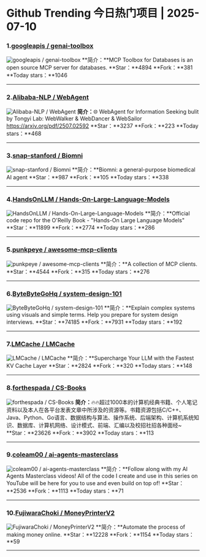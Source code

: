 # Github Trending 今日热门项目 | 2025-07-10
### 1.[googleapis / genai-toolbox](https://github.com/googleapis/genai-toolbox)

![googleapis / genai-toolbox](https://repository-images.githubusercontent.com/812044182/9691d4ec-d0aa-4903-b9ba-55670028f730)
**简介：**MCP Toolbox for Databases is an open source MCP server for databases.
**Star：**4894
**Fork：**381
**Today stars：**1046

---

### 2.[Alibaba-NLP / WebAgent](https://github.com/Alibaba-NLP/WebAgent)

![Alibaba-NLP / WebAgent](https://opengraph.githubassets.com/f5cf91a14286e605f4141d3419a93ab75ed0a0017724054ced9799f6cda52d55/Alibaba-NLP/WebAgent)
**简介：**🌐 WebAgent for Information Seeking bulit by Tongyi Lab: WebWalker & WebDancer & WebSailor https://arxiv.org/pdf/2507.02592
**Star：**3237
**Fork：**223
**Today stars：**468

---

### 3.[snap-stanford / Biomni](https://github.com/snap-stanford/Biomni)

![snap-stanford / Biomni](https://opengraph.githubassets.com/db62ada79288f1289522b7b8c6ed6a5c1eea817f0b16b740674411d3defe906d/snap-stanford/Biomni)
**简介：**Biomni: a general-purpose biomedical AI agent
**Star：**987
**Fork：**105
**Today stars：**338

---

### 4.[HandsOnLLM / Hands-On-Large-Language-Models](https://github.com/HandsOnLLM/Hands-On-Large-Language-Models)

![HandsOnLLM / Hands-On-Large-Language-Models](https://opengraph.githubassets.com/8e72abaed095e0e268c51b2004d343c4d70a405ad74d6e158b7a865672926df3/HandsOnLLM/Hands-On-Large-Language-Models)
**简介：**Official code repo for the O'Reilly Book - "Hands-On Large Language Models"
**Star：**11899
**Fork：**2774
**Today stars：**286

---

### 5.[punkpeye / awesome-mcp-clients](https://github.com/punkpeye/awesome-mcp-clients)

![punkpeye / awesome-mcp-clients](https://opengraph.githubassets.com/6e217dc7953e8bb49d9eb41f8c22d74a68eac8aa08d36164e23ab5bfb5c564e1/punkpeye/awesome-mcp-clients)
**简介：**A collection of MCP clients.
**Star：**4544
**Fork：**315
**Today stars：**276

---

### 6.[ByteByteGoHq / system-design-101](https://github.com/ByteByteGoHq/system-design-101)

![ByteByteGoHq / system-design-101](https://opengraph.githubassets.com/d6db8ab9dfd159e27ba80e4574df5cc6b76467efd24aef083673998245ec3398/ByteByteGoHq/system-design-101)
**简介：**Explain complex systems using visuals and simple terms. Help you prepare for system design interviews.
**Star：**74185
**Fork：**7931
**Today stars：**192

---

### 7.[LMCache / LMCache](https://github.com/LMCache/LMCache)

![LMCache / LMCache](https://opengraph.githubassets.com/9cde638018465325dc50026bd802d92ff8f6060342dea2b0e23f891af22f5837/LMCache/LMCache)
**简介：**Supercharge Your LLM with the Fastest KV Cache Layer
**Star：**2824
**Fork：**320
**Today stars：**148

---

### 8.[forthespada / CS-Books](https://github.com/forthespada/CS-Books)

![forthespada / CS-Books](https://opengraph.githubassets.com/89fa4b8234e3a4349a38687c6f05ac9654300255b9937f1842ad4884b029f3b1/forthespada/CS-Books)
**简介：**🔥🔥超过1000本的计算机经典书籍、个人笔记资料以及本人在各平台发表文章中所涉及的资源等。书籍资源包括C/C++、Java、Python、Go语言、数据结构与算法、操作系统、后端架构、计算机系统知识、数据库、计算机网络、设计模式、前端、汇编以及校招社招各种面经~
**Star：**23626
**Fork：**3902
**Today stars：**113

---

### 9.[coleam00 / ai-agents-masterclass](https://github.com/coleam00/ai-agents-masterclass)

![coleam00 / ai-agents-masterclass](https://opengraph.githubassets.com/52fd6f4e6f90e34b24597b852498665d22471b2c0d33f927089216ce27d5a4f9/coleam00/ai-agents-masterclass)
**简介：**Follow along with my AI Agents Masterclass videos! All of the code I create and use in this series on YouTube will be here for you to use and even build on top of!
**Star：**2536
**Fork：**1113
**Today stars：**71

---

### 10.[FujiwaraChoki / MoneyPrinterV2](https://github.com/FujiwaraChoki/MoneyPrinterV2)

![FujiwaraChoki / MoneyPrinterV2](https://opengraph.githubassets.com/8f2083cce2f2ed252160451b179078dec16db098bd6c23eff8e1ed2f4a0158ed/FujiwaraChoki/MoneyPrinterV2)
**简介：**Automate the process of making money online.
**Star：**12228
**Fork：**1154
**Today stars：**59

---

